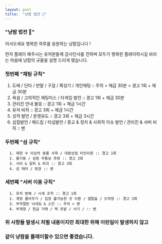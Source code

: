 ```yaml
---
layout: post
title:  "냥팜 법전 🐾"
---
```


### "냥팜 법전 🐾"

어서오세요 행복한 하루를 응원하는 냥팜입니다 ! 


먼저 플레이 해주시는 유저분들께 감사인사를 전하며 
모두가 행복한 플레이하시길 바라는 마음에 냥팜의 규율을 설명 드리게 됐습니다.


### 첫번째 "채팅 규칙"

1. 도배 / 단타 / 반말 / 구걸 / 확성기 / 개인채팅 :: 주의 > 채금 30분 > 경고 1회 + 채금 30분 
2. 욕설 / 고의적인 채팅미스 / 타게임 발언 :: 경고 1회 + 채금 30분
3. 관리진 안내 불응 :: 경고 1회 + 채금 1시간
4. 유저 비하 :: 경고 3회 + 채금 1시간
5. 성적 발언 / 분쟁유도 :: 경고 3회 + 채금 3시간
6. 섭접발언 / 패드립 / 타섭발언 / 종교 & 정치 & 사회적 이슈 발언 / 관리진 & 서버 비하 :: 밴


###   두번째 "섬 규칙"

      1. 제한 수 이상의 동물 사육 / 대량상점 타인이용 :: 경고 1회
      2. 물기둥 / 섬원 무통보 추방 :: 경고 2회
      3. 서리 & 갈취 & 파괴 :: 경고 3회
      4. 섬 테러 / 방관 :: 밴


###   세번째 "서버 이용 규칙"

      1. 유저 방해 / 시세 조작 :: 경고 1회
      2. 계정 몰아주기 / 입장 불가능한 곳 이용 / 맵탈출 / 도박장 :: 경고 3회
      3. 부적절한 닉네임 & 스킨 :: 주의 > 밴
      4. 부계정 / 현금 거래 / 렉 유발 / 사기 / :: 밴

###   위 사항들 발생시 처벌 내용이지만 최대한 위해 이런일이 발생하지 않고 
###   같이 냥팜을 플레이할수 있으면 좋겠습니다.
